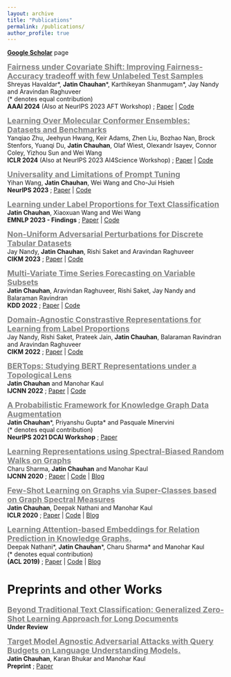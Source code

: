 ```yaml
---
layout: archive
title: "Publications"
permalink: /publications/
author_profile: true
---
```


<!-- # Conference Publications -->

**[Google Scholar](https://scholar.google.com/citations?user=bTn5uuQAAAAJ)** page


<span style="color:gray"><b><u><font size=4> Fairness under Covariate Shift: Improving Fairness-Accuracy tradeoff with few Unlabeled Test Samples </font></u></b></span> \
Shreyas Havaldar\*, **Jatin Chauhan**\*, Karthikeyan Shanmugam\*, Jay Nandy and Aravindan Raghuveer \
(* denotes equal contribution) \
**AAAI 2024** (Also at NeurIPS 2023 AFT Workshop) ; [Paper](https://arxiv.org/pdf/2310.07535.pdf) | [Code](https://github.com/google/uafcs)

<span style="color:gray"><b><u><font size=4> Learning Over Molecular Conformer Ensembles: Datasets and Benchmarks </font></u></b></span> \
Yanqiao Zhu, Jeehyun Hwang, Keir Adams, Zhen Liu, Bozhao Nan, Brock Stenfors, Yuanqi Du, **Jatin Chauhan**, Olaf Wiest, Olexandr Isayev, Connor Coley, Yizhou Sun and Wei Wang \
**ICLR 2024** (Also at NeurIPS 2023 AI4Science Workshop) ; [Paper](https://sxkdz.github.io/files/publications/ICLR/MARCEL/MARCEL.pdf) | [Code](https://github.com/SXKDZ/MARCEL)

<span style="color:gray"><b><u><font size=4> Universality and Limitations of Prompt Tuning </font></u></b></span> \
Yihan Wang, **Jatin Chauhan**, Wei Wang and Cho-Jui Hsieh \
**NeurIPS 2023** ; [Paper](https://browse.arxiv.org/pdf/2305.18787.pdf) | [Code]()

<span style="color:gray"><b><u><font size=4> Learning under Label Proportions for Text Classification </font></u></b></span> \
**Jatin Chauhan**, Xiaoxuan Wang and Wei Wang \
**EMNLP 2023 - Findings** ; [Paper]() | [Code]()

<span style="color:gray"><b><u><font size=4> Non-Uniform Adversarial Perturbations for Discrete Tabular Datasets </font></u></b></span> \
Jay Nandy, **Jatin Chauhan**, Rishi Saket and Aravindan Raghuveer \
**CIKM 2023** ; [Paper]() | [Code]()

<span style="color:gray"><b><u><font size=4> Multi-Variate Time Series Forecasting on Variable Subsets </font></u></b></span> \
**Jatin Chauhan**, Aravindan Raghuveer, Rishi Saket, Jay Nandy and Balaraman Ravindran \
**KDD 2022** ; [Paper](https://arxiv.org/pdf/2206.12626.pdf) | [Code](https://github.com/google/vsf-time-series)

<span style="color:gray"><b><u><font size=4> Domain-Agnostic Constrastive Representations for Learning from Label Proportions </font></u></b></span> \
Jay Nandy, Rishi Saket, Prateek Jain, **Jatin Chauhan**, Balaraman Ravindran and Aravindan Raghuveer \
**CIKM 2022** ; [Paper](https://dl.acm.org/doi/10.1145/3511808.3557293) | [Code]()

<span style="color:gray"><b><u><font size=4> BERTops: Studying BERT Representations under a Topological Lens </font></u></b></span> \
**Jatin Chauhan** and Manohar Kaul \
**IJCNN 2022** ; [Paper](https://arxiv.org/abs/2205.00953) | [Code](https://github.com/chauhanjatin10/BERTops)

<!-- ## 2021 -->
<span style="color:gray"><b><u><font size=4> A Probabilistic Framework for Knowledge Graph Data Augmentation </font></u></b></span> \
**Jatin Chauhan**\*, Priyanshu Gupta\* and Pasquale Minervini \
(* denotes equal contribution) \
**NeurIPS 2021 DCAI Workshop** ; [Paper](https://arxiv.org/pdf/2110.13205.pdf)



<!-- ## 2020 -->
<span style="color:gray"><b><u><font size=4> Learning Representations using Spectral-Biased Random Walks on
Graphs </font></u></b></span> \
Charu Sharma, **Jatin Chauhan** and Manohar Kaul \
**IJCNN 2020** ; [Paper](https://arxiv.org/pdf/2005.09752.pdf) | [Code](https://github.com/charusharma1991/LinkPred) | [Blog](https://medium.com/swlh/spectral-biased-random-walks-on-graphs-9fd771e384ae)
<!-- Conference: *International Joint Conference on Neural Networks **(IJCNN)** 2020 , Glasgow, UK* \ -->


<!-- <hr size=1> -->

<span style="color:gray"><b><u><font size=4> Few-Shot Learning on Graphs via Super-Classes based on Graph Spectral Measures </font></u></b></span> \
**Jatin Chauhan**, Deepak Nathani and Manohar Kaul \
**ICLR 2020** ; [Paper](https://www.openreview.net/forum?id=Bkeeca4Kvr) | [Code](https://github.com/chauhanjatin10/GraphsFewShot) | [Blog](https://medium.com/@cs17btech11019/few-shot-learning-on-graphs-f6312a9e9de5)
<!-- Conference: *International Conference on Learning Representations **(ICLR)** 2020, Addis Ababa, Ethiopia* \ -->


<!-- <hr width=1/> -->

<!-- ## 2019 -->
<span style="color:gray"><b><u><font size=4> Learning Attention-based Embeddings for Relation Prediction in
Knowledge Graphs. </font></u></b></span> \
Deepak Nathani\*, **Jatin Chauhan**\*, Charu Sharma\* and Manohar Kaul \
(* denotes equal contribution) \
**(ACL 2019)** ; [Paper](https://www.aclweb.org/anthology/P19-1466.pdf) | [Code](https://www.aclweb.org/anthology/P19-1466.pdf) | [Blog](https://deepakn97.github.io/blog/2019/Knowledge-Base-Relation-Prediction/)
<!-- Conference: *Association for Computational Linguistics **(ACL)** 2019, Florence, Italy* \ -->


<!-- <hr size=5 /> -->


# Preprints and other Works

<span style="color:gray"><b><u><font size=4> Beyond Traditional Text Classification: Generalized Zero-Shot Learning Approach
for Long Documents </font></u></b></span> \
**Under Review**
<!-- **Jatin Chauhan** \
**Preprint** ; [Paper]() -->


<span style="color:gray"><b><u><font size=4> Target Model Agnostic Adversarial Attacks with Query Budgets on Language Understanding Models. </font></u></b></span> \
**Jatin Chauhan**, Karan Bhukar and Manohar Kaul \
**Preprint** ; [Paper](https://arxiv.org/pdf/2106.07047.pdf)
